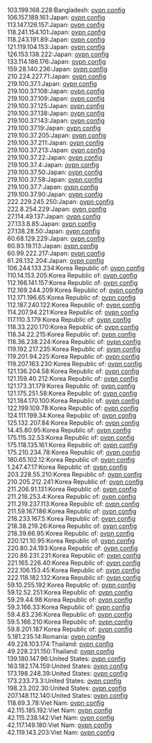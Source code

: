 103.199.168.228:Bangladesh: [ovpn config](vpn/103_199_168_228.ovpn)  
106.157.189.161:Japan: [ovpn config](vpn/106_157_189_161.ovpn)  
113.147.126.157:Japan: [ovpn config](vpn/113_147_126_157.ovpn)  
118.241.154.101:Japan: [ovpn config](vpn/118_241_154_101.ovpn)  
118.243.191.89:Japan: [ovpn config](vpn/118_243_191_89.ovpn)  
121.119.104.153:Japan: [ovpn config](vpn/121_119_104_153.ovpn)  
126.153.138.222:Japan: [ovpn config](vpn/126_153_138_222.ovpn)  
133.114.186.176:Japan: [ovpn config](vpn/133_114_186_176.ovpn)  
159.28.140.236:Japan: [ovpn config](vpn/159_28_140_236.ovpn)  
210.224.227.71:Japan: [ovpn config](vpn/210_224_227_71.ovpn)  
219.100.37.1:Japan: [ovpn config](vpn/219_100_37_1.ovpn)  
219.100.37.108:Japan: [ovpn config](vpn/219_100_37_108.ovpn)  
219.100.37.109:Japan: [ovpn config](vpn/219_100_37_109.ovpn)  
219.100.37.125:Japan: [ovpn config](vpn/219_100_37_125.ovpn)  
219.100.37.138:Japan: [ovpn config](vpn/219_100_37_138.ovpn)  
219.100.37.143:Japan: [ovpn config](vpn/219_100_37_143.ovpn)  
219.100.37.19:Japan: [ovpn config](vpn/219_100_37_19.ovpn)  
219.100.37.205:Japan: [ovpn config](vpn/219_100_37_205.ovpn)  
219.100.37.211:Japan: [ovpn config](vpn/219_100_37_211.ovpn)  
219.100.37.213:Japan: [ovpn config](vpn/219_100_37_213.ovpn)  
219.100.37.22:Japan: [ovpn config](vpn/219_100_37_22.ovpn)  
219.100.37.4:Japan: [ovpn config](vpn/219_100_37_4.ovpn)  
219.100.37.50:Japan: [ovpn config](vpn/219_100_37_50.ovpn)  
219.100.37.58:Japan: [ovpn config](vpn/219_100_37_58.ovpn)  
219.100.37.7:Japan: [ovpn config](vpn/219_100_37_7.ovpn)  
219.100.37.90:Japan: [ovpn config](vpn/219_100_37_90.ovpn)  
222.229.245.250:Japan: [ovpn config](vpn/222_229_245_250.ovpn)  
222.8.254.229:Japan: [ovpn config](vpn/222_8_254_229.ovpn)  
27.114.49.137:Japan: [ovpn config](vpn/27_114_49_137.ovpn)  
27.133.8.85:Japan: [ovpn config](vpn/27_133_8_85.ovpn)  
27.138.28.50:Japan: [ovpn config](vpn/27_138_28_50.ovpn)  
60.68.129.229:Japan: [ovpn config](vpn/60_68_129_229.ovpn)  
60.93.19.113:Japan: [ovpn config](vpn/60_93_19_113.ovpn)  
60.99.222.217:Japan: [ovpn config](vpn/60_99_222_217.ovpn)  
61.26.132.204:Japan: [ovpn config](vpn/61_26_132_204.ovpn)  
106.244.133.234:Korea Republic of: [ovpn config](vpn/106_244_133_234.ovpn)  
110.14.153.205:Korea Republic of: [ovpn config](vpn/110_14_153_205.ovpn)  
112.166.141.157:Korea Republic of: [ovpn config](vpn/112_166_141_157.ovpn)  
112.169.244.209:Korea Republic of: [ovpn config](vpn/112_169_244_209.ovpn)  
112.171.196.65:Korea Republic of: [ovpn config](vpn/112_171_196_65.ovpn)  
112.187.240.122:Korea Republic of: [ovpn config](vpn/112_187_240_122.ovpn)  
114.207.94.221:Korea Republic of: [ovpn config](vpn/114_207_94_221.ovpn)  
117.110.3.179:Korea Republic of: [ovpn config](vpn/117_110_3_179.ovpn)  
118.33.220.170:Korea Republic of: [ovpn config](vpn/118_33_220_170.ovpn)  
118.34.22.215:Korea Republic of: [ovpn config](vpn/118_34_22_215.ovpn)  
118.36.238.224:Korea Republic of: [ovpn config](vpn/118_36_238_224.ovpn)  
119.192.217.235:Korea Republic of: [ovpn config](vpn/119_192_217_235.ovpn)  
119.201.94.225:Korea Republic of: [ovpn config](vpn/119_201_94_225.ovpn)  
119.207.163.230:Korea Republic of: [ovpn config](vpn/119_207_163_230.ovpn)  
121.136.204.58:Korea Republic of: [ovpn config](vpn/121_136_204_58.ovpn)  
121.159.40.212:Korea Republic of: [ovpn config](vpn/121_159_40_212.ovpn)  
121.173.31.179:Korea Republic of: [ovpn config](vpn/121_173_31_179.ovpn)  
121.175.251.58:Korea Republic of: [ovpn config](vpn/121_175_251_58.ovpn)  
121.184.170.100:Korea Republic of: [ovpn config](vpn/121_184_170_100.ovpn)  
122.199.109.78:Korea Republic of: [ovpn config](vpn/122_199_109_78.ovpn)  
124.111.199.34:Korea Republic of: [ovpn config](vpn/124_111_199_34.ovpn)  
125.132.207.84:Korea Republic of: [ovpn config](vpn/125_132_207_84.ovpn)  
14.45.80.95:Korea Republic of: [ovpn config](vpn/14_45_80_95.ovpn)  
175.115.32.53:Korea Republic of: [ovpn config](vpn/175_115_32_53.ovpn)  
175.118.135.161:Korea Republic of: [ovpn config](vpn/175_118_135_161.ovpn)  
175.210.234.78:Korea Republic of: [ovpn config](vpn/175_210_234_78.ovpn)  
180.65.102.12:Korea Republic of: [ovpn config](vpn/180_65_102_12.ovpn)  
1.247.47.17:Korea Republic of: [ovpn config](vpn/1_247_47_17.ovpn)  
203.228.55.210:Korea Republic of: [ovpn config](vpn/203_228_55_210.ovpn)  
210.205.212.241:Korea Republic of: [ovpn config](vpn/210_205_212_241.ovpn)  
211.206.91.131:Korea Republic of: [ovpn config](vpn/211_206_91_131.ovpn)  
211.218.253.4:Korea Republic of: [ovpn config](vpn/211_218_253_4.ovpn)  
211.219.237.113:Korea Republic of: [ovpn config](vpn/211_219_237_113.ovpn)  
211.59.167.186:Korea Republic of: [ovpn config](vpn/211_59_167_186.ovpn)  
218.233.167.5:Korea Republic of: [ovpn config](vpn/218_233_167_5.ovpn)  
218.38.219.26:Korea Republic of: [ovpn config](vpn/218_38_219_26.ovpn)  
218.39.66.95:Korea Republic of: [ovpn config](vpn/218_39_66_95.ovpn)  
220.121.10.95:Korea Republic of: [ovpn config](vpn/220_121_10_95.ovpn)  
220.80.24.193:Korea Republic of: [ovpn config](vpn/220_80_24_193.ovpn)  
220.86.231.231:Korea Republic of: [ovpn config](vpn/220_86_231_231.ovpn)  
221.165.226.40:Korea Republic of: [ovpn config](vpn/221_165_226_40.ovpn)  
222.106.153.45:Korea Republic of: [ovpn config](vpn/222_106_153_45.ovpn)  
222.118.182.132:Korea Republic of: [ovpn config](vpn/222_118_182_132.ovpn)  
59.10.255.192:Korea Republic of: [ovpn config](vpn/59_10_255_192.ovpn)  
59.12.52.251:Korea Republic of: [ovpn config](vpn/59_12_52_251.ovpn)  
59.29.44.98:Korea Republic of: [ovpn config](vpn/59_29_44_98.ovpn)  
59.3.166.33:Korea Republic of: [ovpn config](vpn/59_3_166_33.ovpn)  
59.4.83.236:Korea Republic of: [ovpn config](vpn/59_4_83_236.ovpn)  
59.5.166.210:Korea Republic of: [ovpn config](vpn/59_5_166_210.ovpn)  
59.8.201.187:Korea Republic of: [ovpn config](vpn/59_8_201_187.ovpn)  
5.181.235.14:Romania: [ovpn config](vpn/5_181_235_14.ovpn)  
49.228.103.174:Thailand: [ovpn config](vpn/49_228_103_174.ovpn)  
49.228.231.150:Thailand: [ovpn config](vpn/49_228_231_150.ovpn)  
139.180.147.96:United States: [ovpn config](vpn/139_180_147_96.ovpn)  
163.182.174.159:United States: [ovpn config](vpn/163_182_174_159.ovpn)  
173.198.248.39:United States: [ovpn config](vpn/173_198_248_39.ovpn)  
173.233.73.3:United States: [ovpn config](vpn/173_233_73_3.ovpn)  
198.23.202.30:United States: [ovpn config](vpn/198_23_202_30.ovpn)  
207.148.112.140:United States: [ovpn config](vpn/207_148_112_140.ovpn)  
118.69.3.78:Viet Nam: [ovpn config](vpn/118_69_3_78.ovpn)  
42.115.185.192:Viet Nam: [ovpn config](vpn/42_115_185_192.ovpn)  
42.115.238.142:Viet Nam: [ovpn config](vpn/42_115_238_142.ovpn)  
42.117.149.180:Viet Nam: [ovpn config](vpn/42_117_149_180.ovpn)  
42.119.143.203:Viet Nam: [ovpn config](vpn/42_119_143_203.ovpn)  
